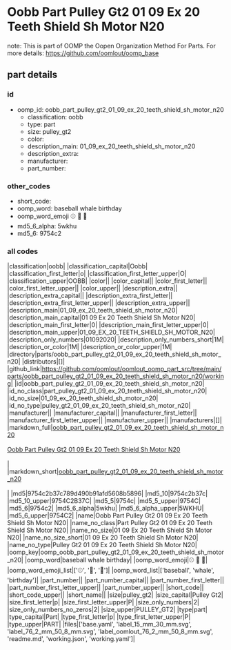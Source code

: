 # Oobb Part Pulley Gt2 01 09 Ex 20 Teeth Shield Sh Motor N20  

note: This is part of OOMP the Oopen Organization Method For Parts. For more details: https://github.com/oomlout/oomp_base

##  part details





### id
* oomp_id: oobb_part_pulley_gt2_01_09_ex_20_teeth_shield_sh_motor_n20
  * classification: oobb
  * type: part
  * size: pulley_gt2
  * color: 
  * description_main: 01_09_ex_20_teeth_shield_sh_motor_n20
  * description_extra: 
  * manufacturer: 
  * part_number: 

### other_codes
* short_code: 
* oomp_word: baseball whale birthday
* oomp_word_emoji :baseball: :whale: :birthday:
* md5_6_alpha: 5wkhu
* md5_6: 9754c2

### all codes 
|classification|oobb|
|classification_capital|Oobb|
|classification_first_letter|o|
|classification_first_letter_upper|O|
|classification_upper|OOBB|
|color||
|color_capital||
|color_first_letter||
|color_first_letter_upper||
|color_upper||
|description_extra||
|description_extra_capital||
|description_extra_first_letter||
|description_extra_first_letter_upper||
|description_extra_upper||
|description_main|01_09_ex_20_teeth_shield_sh_motor_n20|
|description_main_capital|01 09 Ex 20 Teeth Shield Sh Motor N20|
|description_main_first_letter|0|
|description_main_first_letter_upper|0|
|description_main_upper|01_09_EX_20_TEETH_SHIELD_SH_MOTOR_N20|
|description_only_numbers|01092020|
|description_only_numbers_short|1M|
|description_or_color|1M|
|description_or_color_upper|1M|
|directory|parts/oobb_part_pulley_gt2_01_09_ex_20_teeth_shield_sh_motor_n20|
|distributors|[]|
|github_link|https://github.com/oomlout/oomlout_oomp_part_src/tree/main/parts/oobb_part_pulley_gt2_01_09_ex_20_teeth_shield_sh_motor_n20/working|
|id|oobb_part_pulley_gt2_01_09_ex_20_teeth_shield_sh_motor_n20|
|id_no_class|part_pulley_gt2_01_09_ex_20_teeth_shield_sh_motor_n20|
|id_no_size|01_09_ex_20_teeth_shield_sh_motor_n20|
|id_no_type|pulley_gt2_01_09_ex_20_teeth_shield_sh_motor_n20|
|manufacturer||
|manufacturer_capital||
|manufacturer_first_letter||
|manufacturer_first_letter_upper||
|manufacturer_upper||
|manufacturers|[]|
|markdown_full|[oobb_part_pulley_gt2_01_09_ex_20_teeth_shield_sh_motor_n20](https://github.com/oomlout/oomlout_oomp_part_src/tree/main/parts/oobb_part_pulley_gt2_01_09_ex_20_teeth_shield_sh_motor_n20/working)<br>[](https://github.com/oomlout/oomlout_oomp_part_src/tree/main/parts/oobb_part_pulley_gt2_01_09_ex_20_teeth_shield_sh_motor_n20/working)<br>[Oobb Part Pulley Gt2 01 09 Ex 20 Teeth Shield Sh Motor N20](https://github.com/oomlout/oomlout_oomp_part_src/tree/main/parts/oobb_part_pulley_gt2_01_09_ex_20_teeth_shield_sh_motor_n20/working)<br><br>|
|markdown_short|[oobb_part_pulley_gt2_01_09_ex_20_teeth_shield_sh_motor_n20](https://github.com/oomlout/oomlout_oomp_part_src/tree/main/parts/oobb_part_pulley_gt2_01_09_ex_20_teeth_shield_sh_motor_n20/working)<br><br>|
|md5|9754c2b37c789d490b91afd5608b5896|
|md5_10|9754c2b37c|
|md5_10_upper|9754C2B37C|
|md5_5|9754c|
|md5_5_upper|9754C|
|md5_6|9754c2|
|md5_6_alpha|5wkhu|
|md5_6_alpha_upper|5WKHU|
|md5_6_upper|9754C2|
|name|Oobb Part Pulley Gt2 01 09 Ex 20 Teeth Shield Sh Motor N20|
|name_no_class|Part Pulley Gt2 01 09 Ex 20 Teeth Shield Sh Motor N20|
|name_no_size|01 09 Ex 20 Teeth Shield Sh Motor N20|
|name_no_size_short|01 09 Ex 20 Teeth Shield Sh Motor N20|
|name_no_type|Pulley Gt2 01 09 Ex 20 Teeth Shield Sh Motor N20|
|oomp_key|oomp_oobb_part_pulley_gt2_01_09_ex_20_teeth_shield_sh_motor_n20|
|oomp_word|baseball whale birthday|
|oomp_word_emoji|:baseball: :whale: :birthday:|
|oomp_word_emoji_list|[':baseball:', ':whale:', ':birthday:']|
|oomp_word_list|['baseball', 'whale', 'birthday']|
|part_number||
|part_number_capital||
|part_number_first_letter||
|part_number_first_letter_upper||
|part_number_upper||
|short_code||
|short_code_upper||
|short_name||
|size|pulley_gt2|
|size_capital|Pulley Gt2|
|size_first_letter|p|
|size_first_letter_upper|P|
|size_only_numbers|2|
|size_only_numbers_no_zeros|2|
|size_upper|PULLEY_GT2|
|type|part|
|type_capital|Part|
|type_first_letter|p|
|type_first_letter_upper|P|
|type_upper|PART|
|files|['base.yaml', 'label_15_mm_30_mm.svg', 'label_76_2_mm_50_8_mm.svg', 'label_oomlout_76_2_mm_50_8_mm.svg', 'readme.md', 'working.json', 'working.yaml']|
